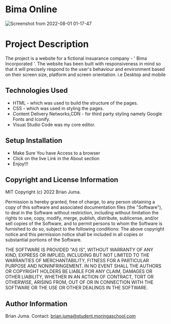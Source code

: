 # Bima Online
![Screenshot from 2022-08-01 01-17-47](https://user-images.githubusercontent.com/98020785/182047490-8147170d-dfd3-4954-a6f1-1e595c750de7.png)
# Project Description
The project is a website  for a fictional insuarance company - ' Bima Incorporated '. The website has been built with responsiveness in mind so that it will precisely respond to the user's behaviour and environment based on their screen size, platform and screen orientation.
i.e Desktop and mobile

## Technologies Used
* HTML - which was used to build the structure of the pages.
* CSS - which was used in styling the pages.
* Content Delivery Networks,CDN - for third party styling namely Google Fonts and Iconify.
* Visual Studio Code was my core  editor.
  
## Setup Installation
* Make Sure You have Access to a browser
* Click on the live Link in the About section
* Enjoy!!!

## Copyright and License Information
MIT Copyright (c) 2022 Brian Juma.

Permission is hereby granted, free of charge, to any person obtaining a copy of this software and associated documentation files (the "Software"), to deal in the Software without restriction, including without limitation the rights to use, copy, modify, merge, publish, distribute, sublicense, and/or sell copies of the Software, and to permit persons to whom the Software is furnished to do so, subject to the following conditions:
The above copyright notice and this permission notice shall be included in all copies or substantial portions of the Software.

THE SOFTWARE IS PROVIDED "AS IS", WITHOUT WARRANTY OF ANY KIND, EXPRESS OR IMPLIED, INCLUDING BUT NOT LIMITED TO THE WARRANTIES OF MERCHANTABILITY, FITNESS FOR A PARTICULAR PURPOSE AND NONINFRINGEMENT. IN NO EVENT SHALL THE AUTHORS OR COPYRIGHT HOLDERS BE LIABLE FOR ANY CLAIM, DAMAGES OR OTHER LIABILITY, WHETHER IN AN ACTION OF CONTRACT, TORT OR OTHERWISE, ARISING FROM, OUT OF OR IN CONNECTION WITH THE SOFTWARE OR THE USE OR OTHER DEALINGS IN THE SOFTWARE.

## Author Information
Brian Juma.
Contact: brian.juma@student.moringaschool.com
